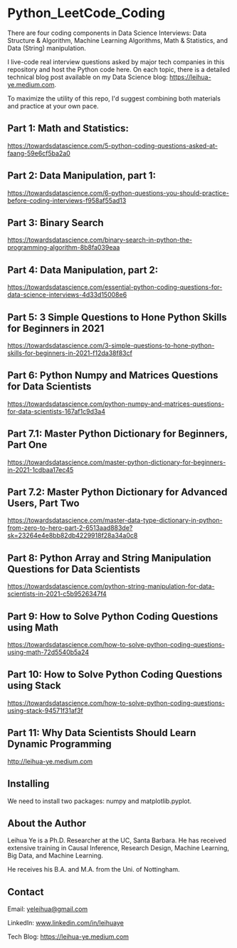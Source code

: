# Python_LeetCode_Coding

There are four coding components in Data Science Interviews: Data Structure & Algorithm, Machine Learning Algorithms, Math & Statistics, and Data (String) manipulation. 

I live-code real interview questions asked by major tech companies in this repository and host the Python code here. On each topic, there is a detailed technical blog post available on my Data Science blog: https://leihua-ye.medium.com.  

To maximize the utility of this repo, I'd suggest combining both materials and practice at your own pace. 

## Part 1: Math and Statistics: 
https://towardsdatascience.com/5-python-coding-questions-asked-at-faang-59e6cf5ba2a0

## Part 2: Data Manipulation, part 1:
https://towardsdatascience.com/6-python-questions-you-should-practice-before-coding-interviews-f958af55ad13

## Part 3: Binary Search
https://towardsdatascience.com/binary-search-in-python-the-programming-algorithm-8b8fa039eaa

## Part 4: Data Manipulation, part 2:
https://towardsdatascience.com/essential-python-coding-questions-for-data-science-interviews-4d33d15008e6

## Part 5: 3 Simple Questions to Hone Python Skills for Beginners in 2021
https://towardsdatascience.com/3-simple-questions-to-hone-python-skills-for-beginners-in-2021-f12da38f83cf

## Part 6: Python Numpy and Matrices Questions for Data Scientists
https://towardsdatascience.com/python-numpy-and-matrices-questions-for-data-scientists-167af1c9d3a4

## Part 7.1: Master Python Dictionary for Beginners, Part One
https://towardsdatascience.com/master-python-dictionary-for-beginners-in-2021-1cdbaa17ec45

## Part 7.2: Master Python Dictionary for Advanced Users, Part Two
https://towardsdatascience.com/master-data-type-dictionary-in-python-from-zero-to-hero-part-2-6513aad883de?sk=23264e4e8bb82db4229918f28a34a0c8

## Part 8: Python Array and String Manipulation Questions for Data Scientists
https://towardsdatascience.com/python-string-manipulation-for-data-scientists-in-2021-c5b9526347f4

## Part 9: How to Solve Python Coding Questions using Math
https://towardsdatascience.com/how-to-solve-python-coding-questions-using-math-72d5540b5a24

## Part 10: How to Solve Python Coding Questions using Stack
https://towardsdatascience.com/how-to-solve-python-coding-questions-using-stack-94571f31af3f

## Part 11: Why Data Scientists Should Learn Dynamic Programming
http://leihua-ye.medium.com


## Installing
We need to install two packages: numpy and matplotlib.pyplot. 

## About the Author

Leihua Ye is a Ph.D. Researcher at the UC, Santa Barbara. He has received extensive training in Causal Inference, Research Design, Machine Learning, Big Data, and Machine Learning. 

He receives his B.A. and M.A. from the Uni. of Nottingham. 

## Contact

Email: yeleihua@gmail.com

LinkedIn: www.linkedin.com/in/leihuaye

Tech Blog: https://leihua-ye.medium.com
